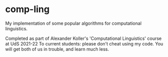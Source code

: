# comp-ling
My implementation of some popular algorithms for computational linguistics.

Completed as part of Alexander Koller's 'Computational Linguistics' course at UdS 2021-22
To current students: please don't cheat using my code. You will get both of us in trouble, and learn much less.
